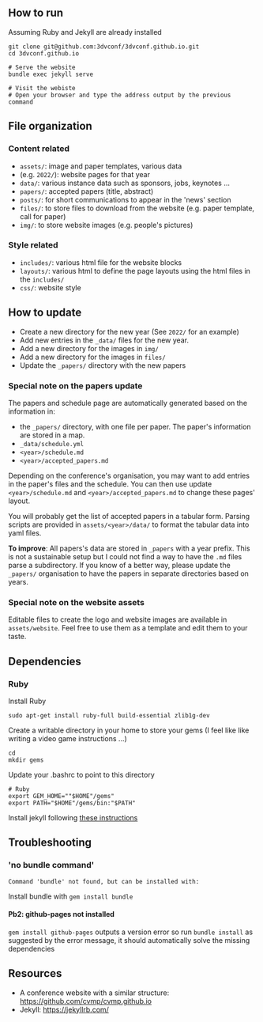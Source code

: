 
## How to run
Assuming Ruby and Jekyll are already installed 
```
git clone git@github.com:3dvconf/3dvconf.github.io.git
cd 3dvconf.github.io

# Serve the website
bundle exec jekyll serve

# Visit the webiste
# Open your browser and type the address output by the previous command
```

## File organization

### Content related
- `assets/`: image and paper templates, various data
- <year> (e.g. `2022/`): website pages for that year 
- `data/`: various instance data such as sponsors, jobs, keynotes ...
- `papers/`: accepted papers (title, abstract)
- `posts/`: for short communications to appear in the 'news' section
- `files/`: to store files to download from the website (e.g. paper template,
  call for paper)
- `img/`: to store website images (e.g. people's pictures)

### Style related
- `includes/`: various html file for the website blocks
- `layouts/`: various html to define the page layouts using the html files in the `includes/`
- `css/`: website style


## How to update

- Create a new directory for the new year (See `2022/` for an example)
- Add new entries in the `_data/` files for the new year.
- Add a new directory for the images in `img/`
- Add a new directory for the images in `files/`
- Update the `_papers/` directory with the new papers 

### Special note on the papers update

The papers and schedule page are automatically generated based on the
information in:
- the `_papers/` directory, with one file per paper. The paper's information
  are stored in a map. 
- `_data/schedule.yml`
- `<year>/schedule.md`
- `<year>/accepted_papers.md` 

Depending on the conference's organisation, you may want to add entries in the
paper's files and the schedule. You can then use update `<year>/schedule.md`
and `<year>/accepted_papers.md` to change these pages' layout. 

You will probably get the list of accepted papers in a tabular form. Parsing
scripts are provided in `assets/<year>/data/` to format the tabular data into
yaml files.

**To improve**: All papers's data are stored in `_papers` with a year prefix.
This is not a sustainable setup but I could not find a way to have the `.md`
files parse a subdirectory. If you know of a better way, please update the
`_papers/` organisation to have the papers in separate directories based on
years.


### Special note on the website assets

Editable files to create the logo and website images are available in
`assets/website`. Feel free to use them as a template and edit them to your
taste.

## Dependencies

### Ruby

Install Ruby
```
sudo apt-get install ruby-full build-essential zlib1g-dev
```

Create a writable directory in your home to store your gems (I feel like like
writing a video game instructions ...)
```
cd
mkdir gems
```

Update your .bashrc to point to this directory
```
# Ruby
export GEM_HOME=""$HOME"/gems"
export PATH="$HOME"/gems/bin:"$PATH"
```

Install jekyll following [these instructions](https://jekyllrb.com/docs/)

## Troubleshooting

### 'no bundle command'
```
Command 'bundle' not found, but can be installed with:
```

Install bundle with `gem install bundle`


#### Pb2: github-pages not installed

`gem install github-pages` outputs a version error so run 
`bundle install` as suggested by the error message, it should automatically solve
the missing dependencies


## Resources

- A conference website with a similar structure: https://github.com/cvmp/cvmp.github.io 
- Jekyll: https://jekyllrb.com/
